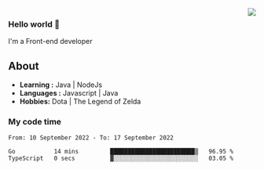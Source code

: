 <img align='right' src="https://github-readme-stats.vercel.app/api?username=jumodada&show_icons=true&theme=vue">

### Hello world 👋

I'm a Front-end developer 
    
## About
-  **Learning :** Java | NodeJs
-  **Languages :** Javascript | Java
-  **Hobbies:** Dota | The Legend of Zelda

### My code time

<!--START_SECTION:waka-->

```text
From: 10 September 2022 - To: 17 September 2022

Go           14 mins         ████████████████████████▒   96.95 %
TypeScript   0 secs          ▓░░░░░░░░░░░░░░░░░░░░░░░░   03.05 %
```

<!--END_SECTION:waka-->
